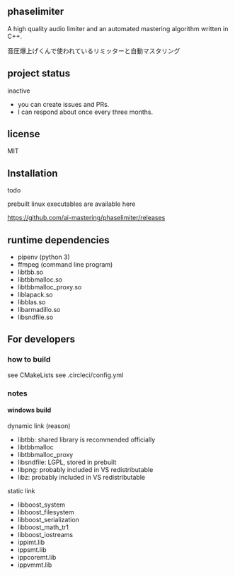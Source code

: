 ## phaselimiter

A high quality audio limiter and an automated mastering algorithm written in C++. 

音圧爆上げくんで使われているリミッターと自動マスタリング

## project status

inactive

- you can create issues and PRs.
- I can respond about once every three months.

## license

MIT

## Installation

todo

prebuilt linux executables are available here

https://github.com/ai-mastering/phaselimiter/releases

## runtime dependencies

- pipenv (python 3)
- ffmpeg (command line program)
- libtbb.so
- libtbbmalloc.so
- libtbbmalloc_proxy.so
- liblapack.so
- libblas.so
- libarmadillo.so
- libsndfile.so

## For developers

### how to build

see CMakeLists
see .circleci/config.yml

### notes

#### windows build

dynamic link (reason)

- libtbb: shared library is recommended officially
- libtbbmalloc
- libtbbmalloc_proxy
- libsndfile: LGPL, stored in prebuilt
- libpng: probably included in VS redistributable
- libz: probably included in VS redistributable

static link

- libboost_system
- libboost_filesystem
- libboost_serialization
- libboost_math_tr1
- libboost_iostreams
- ippimt.lib
- ippsmt.lib
- ippcoremt.lib
- ippvmmt.lib
